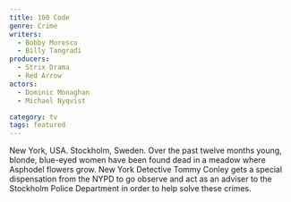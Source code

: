 ```yaml
---
title: 100 Code
genre: Crime
writers:
  - Bobby Moresco
  - Billy Tangradi
producers:
  - Strix Drama
  - Red Arrow
actors:
  - Dominic Monaghan
  - Michael Nyqvist

category: tv
tags: featured
---
```

New York, USA. Stockholm, Sweden.
Over the past twelve months young, blonde, blue-eyed women have been found dead in a meadow where Asphodel flowers grow.
New York Detective Tommy Conley gets a special dispensation from the NYPD to go observe and act as an adviser to the Stockholm Police Department in order to help solve these crimes.